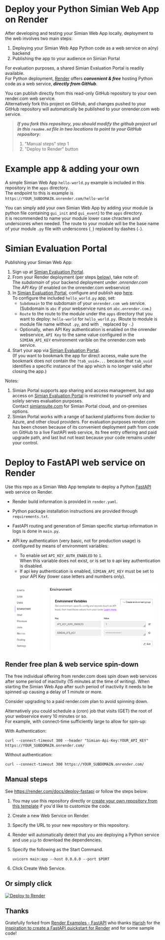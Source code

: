 # Deploy your Python Simian Web App on Render

After developing and testing your Simian Web App locally, deployment to the web involves two main steps:
1. Deploying your Simian Web App Python code as a web service on a(ny) backend
1. Publishing the app to your audience on Simian Portal

For evaluation purposes, a shared Simian Evaluation Portal is readily available.  
For Python deployment, [Render](https://render.com) offers _**convenient & free**_ hosting Python code as a web service, _**directly from GitHub**_.

You can publish directly from this read-only GitHub repository to your own render.com web service.  
Alternatively fork this project on GitHub, and changes pushed to your GitHub repository will automatically be published to your onrender.com web service.

> _**If you fork this repository, you should modify the github project url in this `readme.md` file in two locations to point to your GitHub repository:**_
> 1. "Manual steps" step 1
> 2. "Deploy to Render" button
   
# Example app & adding your own
A simple Simian Web App `hello-world.py` example is included in this repository in the `apps` directory.  
The endpoint to this is example is `https://YOUR_SUBDOMAIN.onrender.com/hello-world`

You can simply add your own Simian Web App by adding your module (a python file containing `gui_init` and `gui_event`) to the `apps` directory.  
it is recommended to name your module lower case chracters and underscores when needed. The route to your module will be the base name of your module `.py` file with underscores (`_`) replaced by dashes (`-`).

# Simian Evaluation Portal
Publishing your Simian Web App:
1. Sign up at [Simian Evaluation Portal](https://evaluate.simiansuite.com/).
1. From your Render deployment (per steps [below](#render-fastapi-web-service-as-simian-web-app-backend)), take note of:  
  The _subdomain_ of your backend deployment under _.onrender.com_  
  The _API Key_ (if enabled on the onrender.com webservice)  
1. In [Simian Evaluation Portal](https://evaluate.simiansuite.com/), configure and publish app [here](https://evaluate.simiansuite.com/configure_my_app/).  
   To configure the included `hello_world.py` app, set:
   - `Subdomain` to the subdomain of your `onrender.com web` service.  
     (Subdomain is `abc` if your webservice runs on `abc.onrender.com`.)
   - `Route` to the route to the module under the `apps` directory that you want to deploy: `hello-world` for `hello_world.py`.
     (Route to module is module file name without `.py`, and with `_` replaced by `-`.)
   - Optionally, when API Key authentication is enabled on the onrender webservice, `API Key` to the same value configured in the `SIMIAN_API_KEY` environment varible on the onrender.com web service.
1. Start your app via [Simian Evaluation Portal](https://evaluate.simiansuite.com/).  
   (If you want to bookmark the app for direct access, make sure the bookmark does not contain the `?tab_uuid=...` because that `tab_uuid` identifies a specific instance of the app which is no longer valid after closing the app.)

Notes:  
1. Simian Portal supports app sharing and access management, but app access on [Simian Evaluation Portal](https://evaluate.simiansuite.com/) is restricted to yourself only and solely serves evaluation purposes.  
   Contact [simiansuite.com](https://simiansuite.com/contact-us/) for Simian Portal cloud, and on-premises options.
1. Simian Portal works with a range of backend platforms from docker to Azure, and other cloud providers.
   For evaluation purposes render.com has been chosen because of its convenient deployment path from code on GitHub to a live FastAPI web service, its free entry offering and paid upgrade path, and last but not least because your code remains under your control.

# Deploy to FastAPI web service on Render
Use this repo as a Simian Web App template to deploy a Python [FastAPI](https://fastapi.tiangolo.com) web service on Render.

- Render build information is provided in `render.yaml`.
- Python package installation instructions are provided through `requirements.txt`.
- FastAPI routing and generation of Simian specific startup information in logs is done in `main.py`.
- API key authentication (very basic, not for production usage) is configured by means of environment variables:  
  - To enable set `API_KEY_AUTH_ENABLED` to `1`.  
    When this variable does not exist, or is set to `0` api key authentication is disabled.
  - If api key authentication is enabled, `SIMIAN_API_KEY` must be set to your API Key (lower case letters and numbers only).
  
  ![alt text](readme-images/image.png)

## Render free plan & web service spin-down
The free individual offering from render.com does spin down web services after some period of inactivity (15 minutes at the time of writing).
When starting the Simian Web App after such period of inactivity it needs to be spinned up causing a delay of 1 minute or more. 

Consider upgrading to a paid render.com plan to avoid spinning down.

Alternatively you could schedule a (cron) job that visits (GET) the root of your webservice every 10 minutes or so.  
For example, with connect-time sufficiently large to allow for spin-up:  

With Authentication:  
```
curl --connect-timeout 300 --header "Simian-Api-Key:YOUR_API_KEY" https://YOUR_SUBDOMAIN.onrender.com/
```  

Without authentication:  
```
curl --connect-timeout 300 https://YOUR_SUBDOMAIN.onrender.com/
```  

## Manual steps
See https://render.com/docs/deploy-fastapi or follow the steps below:

1. You may use this repository directly or [create your own repository from this template](https://github.com/Rolf-MP/simian-render/generate) if you'd like to customize the code.
2. Create a new Web Service on Render.
3. Specify the URL to your new repository or this repository.
4. Render will automatically detect that you are deploying a Python service and use `pip` to download the dependencies.
5. Specify the following as the Start Command.

    ```shell
    uvicorn main:app --host 0.0.0.0 --port $PORT
    ```

6. Click Create Web Service.

## Or simply click

[![Deploy to Render](https://render.com/images/deploy-to-render-button.svg)](https://render.com/deploy?repo=(https://github.com/Simian-Web-Apps/simian-deploy-render/))

## Thanks
Gratefully forked from [Render Examples - FastAPI](https://github.com/render-examples/fastapi) who thanks [Harish](https://harishgarg.com) for the [inspiration to create a FastAPI quickstart for Render](https://twitter.com/harishkgarg/status/1435084018677010434) and for some sample code!
